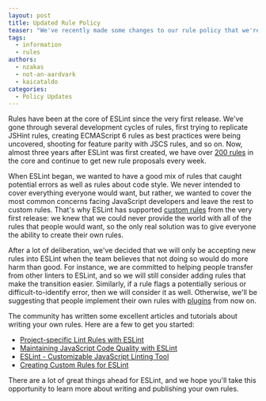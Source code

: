 ```yaml
---
layout: post
title: Updated Rule Policy
teaser: "We've recently made some changes to our rule policy that we're happy to share with you."
tags:
  - information
  - rules
authors:
  - nzakas
  - not-an-aardvark
  - kaicataldo
categories:
  - Policy Updates
---
```


Rules have been at the core of ESLint since the very first release. We've gone through several development cycles of rules, first trying to replicate JSHint rules, creating ECMAScript 6 rules as best practices were being uncovered, shooting for feature parity with JSCS rules, and so on. Now, almost three years after ESLint was first created, we have over [200 rules](https://eslint.org/docs/rules/) in the core and continue to get new rule proposals every week.

When ESLint began, we wanted to have a good mix of rules that caught potential errors as well as rules about code style. We never intended to cover everything everyone would want, but rather, we wanted to cover the most common concerns facing JavaScript developers and leave the rest to custom rules. That's why ESLint has supported [custom rules](https://eslint.org/docs/developer-guide/working-with-rules.html) from the very first release: we knew that we could never provide the world with all of the rules that people would want, so the only real solution was to give everyone the ability to create their own rules.

After a lot of deliberation, we've decided that we will only be accepting new rules into ESLint when the team believes that not doing so would do more harm than good. For instance, we are committed to helping people transfer from other linters to ESLint, and so we will still consider adding rules that make the transition easier. Similarly, if a rule flags a potentially serious or difficult-to-identify error, then we will consider it as well. Otherwise, we'll be suggesting that people implement their own rules with [plugins](https://eslint.org/docs/developer-guide/working-with-plugins.html) from now on.

The community has written some excellent articles and tutorials about writing your own rules. Here are a few to get you started:

* [Project-specific Lint Rules with ESLint](https://gist.github.com/jareware/7179093)
* [Maintaining JavaScript Code Quality with ESLint](https://www.paypal-engineering.com/2014/12/12/maintaining-javascript-code-quality-with-eslint/)
* [ESLint - Customizable JavaScript Linting Tool](http://blog.thecodecampus.de/eslint-customizable-javascript-linting-tool-2/)
* [Creating Custom Rules for ESLint](https://insideops.wordpress.com/2015/12/08/creating-custom-rules-for-eslint/)

There are a lot of great things ahead for ESLint, and we hope you'll take this opportunity to learn more about writing and publishing your own rules.
